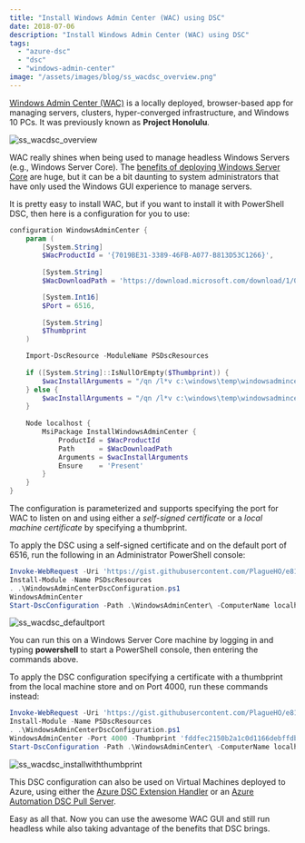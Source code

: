 ```yaml
---
title: "Install Windows Admin Center (WAC) using DSC"
date: 2018-07-06
description: "Install Windows Admin Center (WAC) using DSC"
tags:
  - "azure-dsc"
  - "dsc"
  - "windows-admin-center"
image: "/assets/images/blog/ss_wacdsc_overview.png"
---
```


[Windows Admin Center (WAC)](https://docs.microsoft.com/en-us/windows-server/manage/windows-admin-center/understand/windows-admin-center) is a locally deployed, browser-based app for managing servers, clusters, hyper-converged infrastructure, and Windows 10 PCs. It was previously known as **Project Honolulu**.

![ss_wacdsc_overview](/assets/images/blog/ss_wacdsc_overview.png)

WAC really shines when being used to manage headless Windows Servers (e.g., Windows Server Core). The [benefits of deploying Windows Server Core](https://cloudblogs.microsoft.com/windowsserver/2018/07/05/server-core-and-server-with-desktop-which-one-is-best-for-you/) are huge, but it can be a bit daunting to system administrators that have only used the Windows GUI experience to manage servers.

It is pretty easy to install WAC, but if you want to install it with PowerShell DSC, then here is a configuration for you to use:

```powershell
configuration WindowsAdminCenter {
    param (
        [System.String]
        $WacProductId = '{7019BE31-3389-46FB-A077-B813D53C1266}',
        
        [System.String]
        $WacDownloadPath = 'https://download.microsoft.com/download/1/0/5/1059800B-F375-451C-B37E-758FFC7C8C8B/WindowsAdminCenter1809.5.msi',

        [System.Int16]
        $Port = 6516,
        
        [System.String]
        $Thumbprint
    )

    Import-DscResource -ModuleName PSDscResources
    
    if ([System.String]::IsNullOrEmpty($Thumbprint)) {
        $wacInstallArguments = "/qn /l*v c:\windows\temp\windowsadmincenter.msiinstall.log SME_PORT=$Port SSL_CERTIFICATE_OPTION=generate"
    } else {
        $wacInstallArguments = "/qn /l*v c:\windows\temp\windowsadmincenter.msiinstall.log SME_PORT=$Port SME_THUMBPRINT=$Thumbprint"
    }
    
    Node localhost {
        MsiPackage InstallWindowsAdminCenter {
            ProductId = $WacProductId
            Path      = $WacDownloadPath
            Arguments = $wacInstallArguments
            Ensure    = 'Present'
        }
    }
}
```

The configuration is parameterized and supports specifying the port for WAC to listen on and using either a _self-signed certificate_ or a _local machine certificate_ by specifying a thumbprint.

To apply the DSC using a self-signed certificate and on the default port of 6516, run the following in an Administrator PowerShell console:

```powershell
Invoke-WebRequest -Uri 'https://gist.githubusercontent.com/PlagueHO/e8120e1cc01b447d084322eb2ad14c95/raw/2aff9e1a8d94cdb6f8a7409874a3bdbfcf234f8e/WindowsAdminCenterDscConfiguration.ps1' -OutFile 'WindowsAdminCenterDscConfiguration.ps1'
Install-Module -Name PSDscResources
. .\WindowsAdminCenterDscConfiguration.ps1
WindowsAdminCenter
Start-DscConfiguration -Path .\WindowsAdminCenter\ -ComputerName localhost -Wait -Verbose
```

![ss_wacdsc_defaultport](/assets/images/blog/ss_wacdsc_defaultport.png)

You can run this on a Windows Server Core machine by logging in and typing **powershell** to start a PowerShell console, then entering the commands above.

To apply the DSC configuration specifying a certificate with a thumbprint from the local machine store and on Port 4000, run these commands instead:

```powershell
Invoke-WebRequest -Uri 'https://gist.githubusercontent.com/PlagueHO/e8120e1cc01b447d084322eb2ad14c95/raw/2aff9e1a8d94cdb6f8a7409874a3bdbfcf234f8e/WindowsAdminCenterDscConfiguration.ps1' -OutFile 'WindowsAdminCenterDscConfiguration.ps1'
Install-Module -Name PSDscResources
. .\WindowsAdminCenterDscConfiguration.ps1
WindowsAdminCenter -Port 4000 -Thumbprint 'fddfec2150b2a1c0d1166debffdbed1d55798485'
Start-DscConfiguration -Path .\WindowsAdminCenter\ -ComputerName localhost -Wait -Verbose
```

![ss_wacdsc_installwiththumbprint](/assets/images/blog/ss_wacdsc_installwiththumbprint.png)

This DSC configuration can also be used on Virtual Machines deployed to Azure, using either the [Azure DSC Extension Handler](https://docs.microsoft.com/en-us/azure/virtual-machines/extensions/dsc-overview) or an [Azure Automation DSC Pull Server](https://docs.microsoft.com/en-us/azure/automation/automation-dsc-overview).

Easy as all that. Now you can use the awesome WAC GUI and still run headless while also taking advantage of the benefits that DSC brings.
